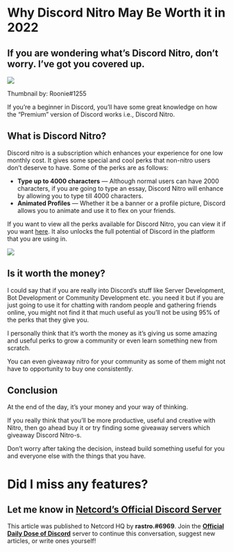 Why Discord Nitro May Be Worth it in 2022
=========================================

If you are wondering what’s Discord Nitro, don’t worry. I’ve got you covered up.
--------------------------------------------------------------------------------

![](https://miro.medium.com/max/1400/1*dc5Qxz0VJF4tBi1Yh2XWRA.png)

Thumbnail by: Roonie#1255

If you’re a beginner in Discord, you’ll have some great knowledge on how the “Premium” version of Discord works i.e., Discord Nitro.

What is Discord Nitro?
----------------------

Discord nitro is a subscription which enhances your experience for one low monthly cost. It gives some special and cool perks that non-nitro users don’t deserve to have. Some of the perks are as follows:

*   **Type up to 4000 characters** — Although normal users can have 2000 characters, if you are going to type an essay, Discord Nitro will enhance by allowing you to type till 4000 characters.
*   **Animated Profiles** — Whether it be a banner or a profile picture, Discord allows you to animate and use it to flex on your friends.

If you want to view all the perks available for Discord Nitro, you can view it if you want [here](https://dis.gd/nitro). It also unlocks the full potential of Discord in the platform that you are using in.

![](https://miro.medium.com/max/1400/0*Q4ZljhI6ZWM84Kq3.jpg)

Is it worth the money?
----------------------

I could say that if you are really into Discord’s stuff like Server Development, Bot Development or Community Development etc. you need it but if you are just going to use it for chatting with random people and gathering friends online, you might not find it that much useful as you’ll not be using 95% of the perks that they give you.

I personally think that it’s worth the money as it’s giving us some amazing and useful perks to grow a community or even learn something new from scratch.

You can even giveaway nitro for your community as some of them might not have to opportunity to buy one consistently.

Conclusion
----------

At the end of the day, it’s your money and your way of thinking.

If you really think that you’ll be more productive, useful and creative with Nitro, then go ahead buy it or try finding some giveaway servers which giveaway Discord Nitro-s.

Don’t worry after taking the decision, instead build something useful for you and everyone else with the things that you have.

**Did I miss any features?**
============================

**Let me know in** [**Netcord’s Official Discord Server**](https://discord.gg/JjfYGRJ2NN)
-----------------------------------------------------------------------------------------

This article was published to Netcord HQ by **rastro.#6969**. Join the [**Official Daily Dose of Discord**](https://discord.gg/JjfYGRJ2NN) server to continue this conversation, suggest new articles, or write ones yourself!

